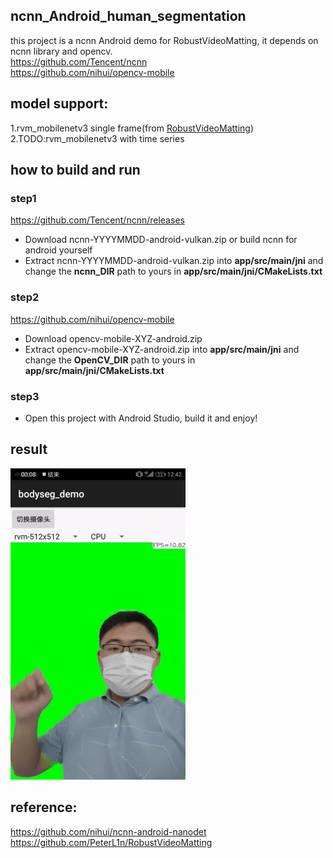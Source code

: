 ## ncnn_Android_human_segmentation

this project is a ncnn Android demo for RobustVideoMatting, it depends on ncnn library and opencv.  
https://github.com/Tencent/ncnn  
https://github.com/nihui/opencv-mobile
## model support:  
1.rvm_mobilenetv3 single frame(from [RobustVideoMatting](https://github.com/PeterL1n/RobustVideoMatting))  
2.TODO:rvm_mobilenetv3 with time series
## how to build and run
### step1
https://github.com/Tencent/ncnn/releases

* Download ncnn-YYYYMMDD-android-vulkan.zip or build ncnn for android yourself
* Extract ncnn-YYYYMMDD-android-vulkan.zip into **app/src/main/jni** and change the **ncnn_DIR** path to yours in **app/src/main/jni/CMakeLists.txt**

### step2
https://github.com/nihui/opencv-mobile

* Download opencv-mobile-XYZ-android.zip
* Extract opencv-mobile-XYZ-android.zip into **app/src/main/jni** and change the **OpenCV_DIR** path to yours in **app/src/main/jni/CMakeLists.txt**

### step3
* Open this project with Android Studio, build it and enjoy!
## result  
![](result.gif)  
## reference:  
https://github.com/nihui/ncnn-android-nanodet  
https://github.com/PeterL1n/RobustVideoMatting  

